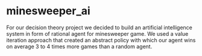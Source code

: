 # minesweeper_ai
For our decision theory project we decided to build an artificial intelligence system in form of rational agent for minesweeper game. We used a value iteration approach that created an abstract policy with which our agent wins on average 3 to 4 times more games than a random agent.
